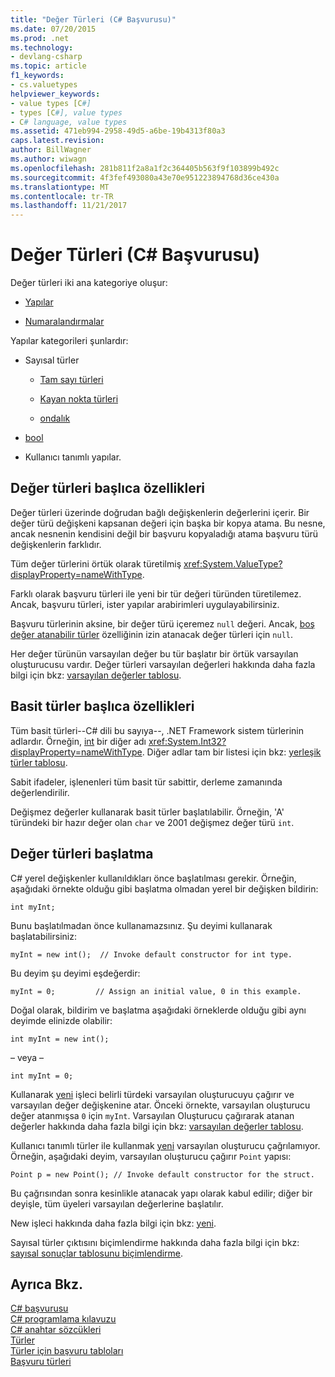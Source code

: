 ```yaml
---
title: "Değer Türleri (C# Başvurusu)"
ms.date: 07/20/2015
ms.prod: .net
ms.technology:
- devlang-csharp
ms.topic: article
f1_keywords:
- cs.valuetypes
helpviewer_keywords:
- value types [C#]
- types [C#], value types
- C# language, value types
ms.assetid: 471eb994-2958-49d5-a6be-19b4313f80a3
caps.latest.revision: 
author: BillWagner
ms.author: wiwagn
ms.openlocfilehash: 281b811f2a8a1f2c364405b563f9f103899b492c
ms.sourcegitcommit: 4f3fef493080a43e70e951223894768d36ce430a
ms.translationtype: MT
ms.contentlocale: tr-TR
ms.lasthandoff: 11/21/2017
---
```

# <a name="value-types-c-reference"></a>Değer Türleri (C# Başvurusu)
Değer türleri iki ana kategoriye oluşur:  
  
-   [Yapılar](../../../csharp/language-reference/keywords/struct.md)  
  
-   [Numaralandırmalar](../../../csharp/language-reference/keywords/enum.md)  
  
 Yapılar kategorileri şunlardır:  
  
-   Sayısal türler  
  
    -   [Tam sayı türleri](../../../csharp/language-reference/keywords/integral-types-table.md)  
  
    -   [Kayan nokta türleri](../../../csharp/language-reference/keywords/floating-point-types-table.md)  
  
    -   [ondalık](../../../csharp/language-reference/keywords/decimal.md)  
  
-   [bool](../../../csharp/language-reference/keywords/bool.md)  
  
-   Kullanıcı tanımlı yapılar.  
  
## <a name="main-features-of-value-types"></a>Değer türleri başlıca özellikleri  
 Değer türleri üzerinde doğrudan bağlı değişkenlerin değerlerini içerir. Bir değer türü değişkeni kapsanan değeri için başka bir kopya atama. Bu nesne, ancak nesnenin kendisini değil bir başvuru kopyaladığı atama başvuru türü değişkenlerin farklıdır.  
  
 Tüm değer türlerini örtük olarak türetilmiş <xref:System.ValueType?displayProperty=nameWithType>.  
  
 Farklı olarak başvuru türleri ile yeni bir tür değeri türünden türetilemez. Ancak, başvuru türleri, ister yapılar arabirimleri uygulayabilirsiniz.  
  
 Başvuru türlerinin aksine, bir değer türü içeremez `null` değeri. Ancak, [boş değer atanabilir türler](../../../csharp/programming-guide/nullable-types/index.md) özelliğinin izin atanacak değer türleri için `null`.  
  
 Her değer türünün varsayılan değer bu tür başlatır bir örtük varsayılan oluşturucusu vardır. Değer türleri varsayılan değerleri hakkında daha fazla bilgi için bkz: [varsayılan değerler tablosu](../../../csharp/language-reference/keywords/default-values-table.md).  
  
## <a name="main-features-of-simple-types"></a>Basit türler başlıca özellikleri  
 Tüm basit türleri--C# dili bu sayıya--, .NET Framework sistem türlerinin adlardır. Örneğin, [int](../../../csharp/language-reference/keywords/int.md) bir diğer adı <xref:System.Int32?displayProperty=nameWithType>. Diğer adlar tam bir listesi için bkz: [yerleşik türler tablosu](../../../csharp/language-reference/keywords/built-in-types-table.md).  
  
 Sabit ifadeler, işlenenleri tüm basit tür sabittir, derleme zamanında değerlendirilir.  
  
 Değişmez değerler kullanarak basit türler başlatılabilir. Örneğin, 'A' türündeki bir hazır değer olan `char` ve 2001 değişmez değer türü `int`.  
  
## <a name="initializing-value-types"></a>Değer türleri başlatma  
 C# yerel değişkenler kullanıldıkları önce başlatılması gerekir. Örneğin, aşağıdaki örnekte olduğu gibi başlatma olmadan yerel bir değişken bildirin:  
  
```  
int myInt;  
```  
  
 Bunu başlatılmadan önce kullanamazsınız. Şu deyimi kullanarak başlatabilirsiniz:  
  
```  
myInt = new int();  // Invoke default constructor for int type.  
```  
  
 Bu deyim şu deyimi eşdeğerdir:  
  
```  
myInt = 0;         // Assign an initial value, 0 in this example.  
```  
  
 Doğal olarak, bildirim ve başlatma aşağıdaki örneklerde olduğu gibi aynı deyimde elinizde olabilir:  
  
```  
int myInt = new int();  
```  
  
 – veya –  
  
```  
int myInt = 0;  
```  
  
 Kullanarak [yeni](../../../csharp/language-reference/keywords/new.md) işleci belirli türdeki varsayılan oluşturucuyu çağırır ve varsayılan değer değişkenine atar. Önceki örnekte, varsayılan oluşturucu değer atanmışsa `0` için `myInt`. Varsayılan Oluşturucu çağırarak atanan değerler hakkında daha fazla bilgi için bkz: [varsayılan değerler tablosu](../../../csharp/language-reference/keywords/default-values-table.md).  
  
 Kullanıcı tanımlı türler ile kullanmak [yeni](../../../csharp/language-reference/keywords/new.md) varsayılan oluşturucu çağrılamıyor. Örneğin, aşağıdaki deyim, varsayılan oluşturucu çağırır `Point` yapısı:  
  
```  
Point p = new Point(); // Invoke default constructor for the struct.  
```  
  
 Bu çağrısından sonra kesinlikle atanacak yapı olarak kabul edilir; diğer bir deyişle, tüm üyeleri varsayılan değerlerine başlatılır.  
  
 New işleci hakkında daha fazla bilgi için bkz: [yeni](../../../csharp/language-reference/keywords/new.md).  
  
 Sayısal türler çıktısını biçimlendirme hakkında daha fazla bilgi için bkz: [sayısal sonuçlar tablosunu biçimlendirme](../../../csharp/language-reference/keywords/formatting-numeric-results-table.md).  
  
## <a name="see-also"></a>Ayrıca Bkz.  
 [C# başvurusu](../../../csharp/language-reference/index.md)  
 [C# programlama kılavuzu](../../../csharp/programming-guide/index.md)  
 [C# anahtar sözcükleri](../../../csharp/language-reference/keywords/index.md)  
 [Türler](../../../csharp/language-reference/keywords/types.md)  
 [Türler için başvuru tabloları](../../../csharp/language-reference/keywords/reference-tables-for-types.md)  
 [Başvuru türleri](../../../csharp/language-reference/keywords/reference-types.md)
